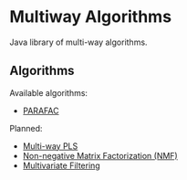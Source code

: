 # Multiway Algorithms

Java library of multi-way algorithms.


## Algorithms

Available algorithms:

* [PARAFAC](http://www.models.life.ku.dk/~rasmus/presentations/parafac_tutorial/paraf.htm)

Planned:

* [Multi-way PLS](http://www.models.life.ku.dk/~rasmus/presentations/Npls_sugar/npls.htm)
* [Non-negative Matrix Factorization (NMF)](https://www.csie.ntu.edu.tw/~cjlin/nmf/)
* [Multivariate Filtering](http://wiki.eigenvector.com/index.php?title=Advanced_Preprocessing:_Multivariate_Filtering)
